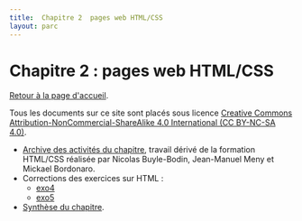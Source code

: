```yaml
---
title:  Chapitre 2  pages web HTML/CSS
layout: parc
---
```



# Chapitre 2 : pages web HTML/CSS

[Retour à la page d'accueil](https://parc-nsi.github.io/premiere-nsi/index.html).

Tous les documents sur ce site sont   placés sous licence [Creative Commons Attribution-NonCommercial-ShareAlike 4.0 International (CC BY-NC-SA 4.0)](https://creativecommons.org/licenses/by-nc-sa/4.0/).


* [Archive des activités du chapitre](https://cloud-lyon.beta.education.fr/s/tKfSb9jo26CC8LN), travail dérivé de la formation HTML/CSS réalisée par Nicolas Buyle-Bodin, Jean-Manuel Meny et Mickael Bordonaro.
* Corrections des exercices sur HTML :
  * [exo4](https://repl.it/@fredericjunier/CorrigeExo4)
  * [exo5](https://repl.it/@fredericjunier/corrigeExo5)
* [Synthèse du chapitre](chapitre2/memo/MemoHTML-CSS-2020.pdf).

